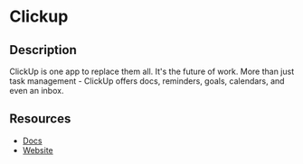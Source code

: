 # Clickup

## Description

ClickUp is one app to replace them all. It's the future of work. More than just task management - ClickUp offers docs, reminders, goals, calendars, and even an inbox.

## Resources

- [Docs](https://clickup.com/api/)
- [Website](clickup.com)
